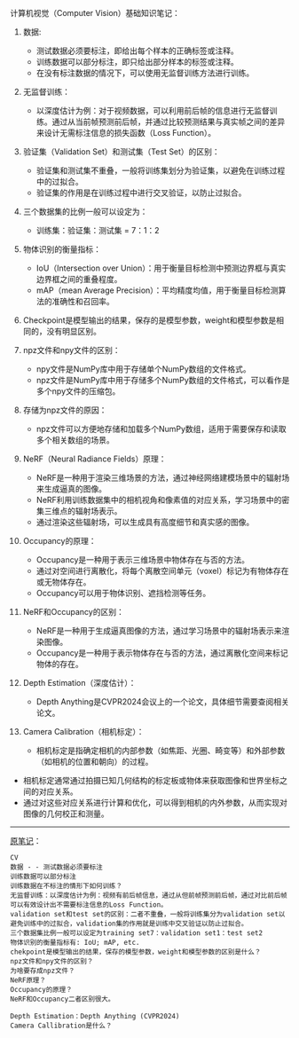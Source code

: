 计算机视觉（Computer Vision）基础知识笔记：

1. 数据:
   - 测试数据必须要标注，即给出每个样本的正确标签或注释。
   - 训练数据可以部分标注，即只给出部分样本的标签或注释。
   - 在没有标注数据的情况下，可以使用无监督训练方法进行训练。
   
2. 无监督训练：
   - 以深度估计为例：对于视频数据，可以利用前后帧的信息进行无监督训练。通过从当前帧预测前后帧，并通过比较预测结果与真实帧之间的差异来设计无需标注信息的损失函数（Loss Function）。
   
3. 验证集（Validation Set）和测试集（Test Set）的区别：
   - 验证集和测试集不重叠，一般将训练集划分为验证集，以避免在训练过程中的过拟合。
   - 验证集的作用是在训练过程中进行交叉验证，以防止过拟合。
   
4. 三个数据集的比例一般可以设定为：
   - 训练集：验证集：测试集 = 7：1：2

5. 物体识别的衡量指标：
   - IoU（Intersection over Union）：用于衡量目标检测中预测边界框与真实边界框之间的重叠程度。
   - mAP（mean Average Precision）：平均精度均值，用于衡量目标检测算法的准确性和召回率。

6. Checkpoint是模型输出的结果，保存的是模型参数，weight和模型参数是相同的，没有明显区别。

7. npz文件和npy文件的区别：
   - npy文件是NumPy库中用于存储单个NumPy数组的文件格式。
   - npz文件是NumPy库中用于存储多个NumPy数组的文件格式，可以看作是多个npy文件的压缩包。

8. 存储为npz文件的原因：
   - npz文件可以方便地存储和加载多个NumPy数组，适用于需要保存和读取多个相关数组的场景。

9. NeRF（Neural Radiance Fields）原理：
   - NeRF是一种用于渲染三维场景的方法，通过神经网络建模场景中的辐射场来生成逼真的图像。
   - NeRF利用训练数据集中的相机视角和像素值的对应关系，学习场景中的密集三维点的辐射场表示。
   - 通过渲染这些辐射场，可以生成具有高度细节和真实感的图像。

10. Occupancy的原理：
    - Occupancy是一种用于表示三维场景中物体存在与否的方法。
    - 通过对空间进行离散化，将每个离散空间单元（voxel）标记为有物体存在或无物体存在。
    - Occupancy可以用于物体识别、遮挡检测等任务。

11. NeRF和Occupancy的区别：
    - NeRF是一种用于生成逼真图像的方法，通过学习场景中的辐射场表示来渲染图像。
    - Occupancy是一种用于表示物体存在与否的方法，通过离散化空间来标记物体的存在。

12. Depth Estimation（深度估计）：
    - Depth Anything是CVPR2024会议上的一个论文，具体细节需要查阅相关论文。

13. Camera Calibration（相机标定）：
    - 相机标定是指确定相机的内部参数（如焦距、光圈、畸变等）和外部参数（如相机的位置和朝向）的过程。
   - 相机标定通常通过拍摄已知几何结构的标定板或物体来获取图像和世界坐标之间的对应关系。
   - 通过对这些对应关系进行计算和优化，可以得到相机的内外参数，从而实现对图像的几何校正和测量。


---

[原笔记](https://note.ms/tqle)：
```
CV
数据 - - 测试数据必须要标注
训练数据可以部分标注
训练数据在不标注的情形下如何训练？
无监督训练：以深度估计为例：视频有前后帧信息，通过从但前帧预测前后帧，通过对比前后帧可以有效设计出不需要标注信息的Loss Function。
validation set和test set的区别：二者不重叠，一般将训练集分为validation set以避免训练中的过拟合，validation集的作用就是训练中交叉验证以防止过拟合。
三个数据集比例一般可以设定为training set7：validation set1：test set2
物体识别的衡量指标有: IoU; mAP, etc.
chekpoint是模型输出的结果，保存的模型参数，weight和模型参数的区别是什么？
npz文件和npy文件的区别？
为啥要存成npz文件？
NeRF原理？
Occupancy的原理？
NeRF和Occupancy二者区别很大。

Depth Estimation：Depth Anything (CVPR2024)
Camera Callibration是什么？
```


